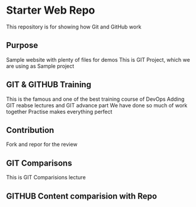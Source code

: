 # Starter Web Repo

This repository is for showing how Git and GitHub work

## Purpose

Sample website with plenty of files for demos
This is GIT Project, which we are using as Sample project

## GIT & GITHUB Training

This is the famous and one of the best training course of DevOps
Adding GIT reabse lectures and GIT advance part
We have done so much of work together
Practise makes everything perfect

## Contribution
Fork and repor for the review

## GIT Comparisons 

This is GIT Comparisions lecture

## GITHUB Content comparision with Repo


